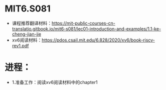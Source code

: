 # MIT6.S081
 - 课程推荐翻译材料：https://mit-public-courses-cn-translatio.gitbook.io/mit6-s081/lec01-introduction-and-examples/1.1-ke-cheng-jian-jie
 - xv6阅读材料：https://pdos.csail.mit.edu/6.828/2020/xv6/book-riscv-rev1.pdf
# 进程：
 - 1.准备工作：阅读xv6阅读材料中的chapter1
